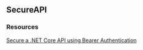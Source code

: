## SecureAPI

### Resources
[Secure a .NET Core API using Bearer Authentication](https://dotnetplaybook.com/secure-a-net-core-api-using-bearer-authentication/)
